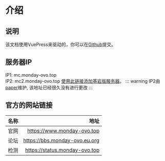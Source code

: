 # 介绍
## 说明
该文档使用VuePress来驱动的，你可以在[Github](https://github.com/dawangfangpi/docs "打开文档的Github")提交。  


## 服务器IP
IP1: mc.monday-ovo.top  
IP2: mc2.monday-ovo.top
[使用此链接添加基岩版服务器](minecraft://?addExternalServer=Monday|play.simpfun.cn:24458 "跳转添加服务器")。
::: warning
IP2由[paper](https://user.qzone.qq.com/3129280891 "跳转到他的QQ空间")维护,
该地址已经很久没有进行更改
:::   


## 官方的网站链接
| 名称          | 地址          |
| ------------- |-------------:|
| 官网          | https://www.monday-ovo.top |
| 论坛      | https://bbs.monday-ovo.eu.org      |
| 检测 | https://status.monday-ovo.top      |  

<Vssue/>
